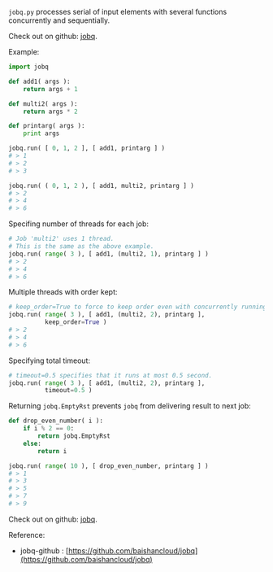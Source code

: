 
`jobq.py` processes serial of input elements with several functions
concurrently and sequentially.

Check out on github: [jobq](https://github.com/baishancloud/jobq).

Example:

```python
import jobq

def add1( args ):
    return args + 1

def multi2( args ):
    return args * 2

def printarg( args ):
    print args

jobq.run( [ 0, 1, 2 ], [ add1, printarg ] )
# > 1
# > 2
# > 3

jobq.run( ( 0, 1, 2 ), [ add1, multi2, printarg ] )
# > 2
# > 4
# > 6
```

<!--more-->

Specifing number of threads for each job:

```python
# Job 'multi2' uses 1 thread.
# This is the same as the above example.
jobq.run( range( 3 ), [ add1, (multi2, 1), printarg ] )
# > 2
# > 4
# > 6
```

Multiple threads with order kept:

```python
# keep_order=True to force to keep order even with concurrently running.
jobq.run( range( 3 ), [ add1, (multi2, 2), printarg ],
          keep_order=True )
# > 2
# > 4
# > 6
```

Specifying total timeout:

```python
# timeout=0.5 specifies that it runs at most 0.5 second.
jobq.run( range( 3 ), [ add1, (multi2, 2), printarg ],
          timeout=0.5 )
```

Returning `jobq.EmptyRst` prevents `jobq` from delivering result to next job:

```python
def drop_even_number( i ):
    if i % 2 == 0:
        return jobq.EmptyRst
    else:
        return i

jobq.run( range( 10 ), [ drop_even_number, printarg ] )
# > 1
# > 3
# > 5
# > 7
# > 9
```

Check out on github: [jobq](https://github.com/baishancloud/jobq).



Reference:

- jobq-github : [https://github.com/baishancloud/jobq](https://github.com/baishancloud/jobq)


[jobq-github]:  https://github.com/baishancloud/jobq